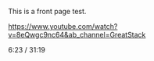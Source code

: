 This is a front page test.

https://www.youtube.com/watch?v=8eQwgc9nc64&ab_channel=GreatStack

6:23 / 31:19